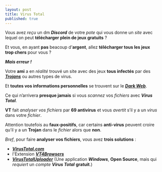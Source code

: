 ```yaml
---
layout: post
title: Virus Total
published: true
---
```


Vous avez *reçu* un dm ***Discord*** de votre *pote* qui vous donne un *site* avec lequel on peut **télécharger plein de jeux gratuits** ?

Et vous, en ayant **pas** beacoup d'**argent**, allez **télécharger tous les jeux trop chers** pour vous ?

***Mais erreur !*** 

Votre **ami** a en *réalité* trouvé un site avec des jeux **tous infectés** par des [***Trojans***](https://fr.wikipedia.org/wiki/Cheval_de_Troie_(informatique)) ou autres types de virus.

Et **toutes vos informations personnelles** se trouvent sur le [***Dark Web***](https://fr.wikipedia.org/wiki/Dark_web).

Ce qui n’arrivera **presque jamais** si vous *scannez* vos *fichiers* avec ***Virus Total***.

**VT** fait *analyser vos fichiers* par **69 antivirus** et vous *avertit* s’il y a un *virus* dans votre *fichier*.

Attention toutefois au **faux-positifs**, car certains **anti-virus** peuvent croire qu’il y a un **Trojan** dans le *fichier* alors que **non**.

*Bref*, pour faire **analyser vos fichiers**, vous avez **trois solutions** :

* [***VirusTotal.com***](https://virustotal.com)
* l'Extension [***VT4Browsers***](https://support.virustotal.com/hc/en-us/articles/115002700745-Browser-Extensions)
* [***VirusTotalUploader***](https://github.com/SamuelTulach/VirusTotalUploader) (Une application ***Windows***, **Open Source**, mais qui *requiert* un *compte* ***Virus Total*** **gratuit**.)
